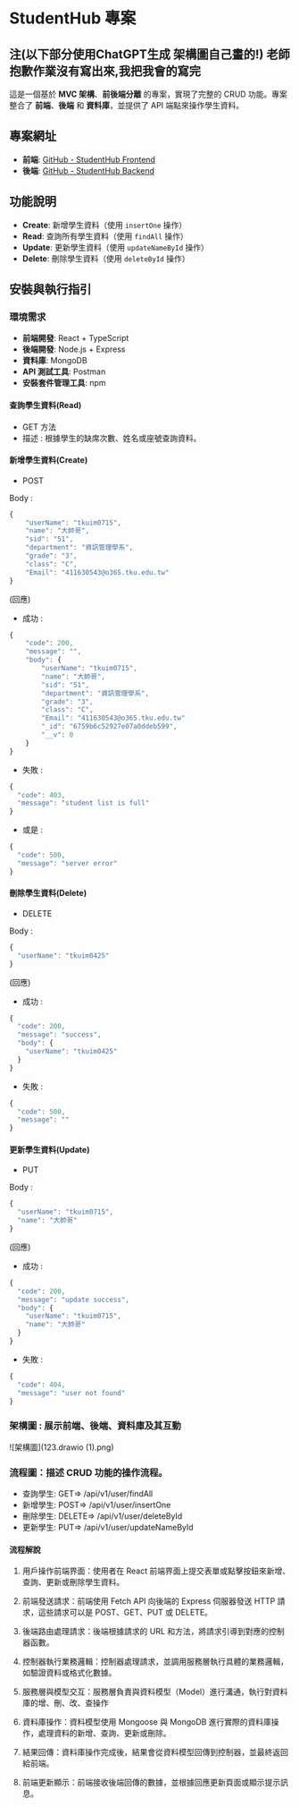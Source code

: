 # StudentHub 專案 
## 注(以下部分使用ChatGPT生成 架構圖自己畫的!) 老師抱歉作業沒有寫出來,我把我會的寫完

這是一個基於 **MVC 架構**、**前後端分離** 的專案，實現了完整的 CRUD 功能。專案整合了 **前端**、**後端** 和 **資料庫**，並提供了 API 端點來操作學生資料。

## 專案網址

- **前端**: [GitHub - StudentHub Frontend](https://github.com/nelson0715/StudentHub_front_end)
- **後端**: [GitHub - StudentHub Backend](https://github.com/nelson0715/StudentHub_rear_end)

## 功能說明

- **Create**: 新增學生資料（使用 `insertOne` 操作）
- **Read**: 查詢所有學生資料（使用 `findAll` 操作）
- **Update**: 更新學生資料（使用 `updateNameById` 操作）
- **Delete**: 刪除學生資料（使用 `deleteById` 操作）

## 安裝與執行指引

### 環境需求

- **前端開發**: React + TypeScript
- **後端開發**: Node.js + Express
- **資料庫**: MongoDB
- **API 測試工具**: Postman
- **安裝套件管理工具**: npm

#### 查詢學生資料(Read)
* GET 方法
* 描述 : 根據學生的缺席次數、姓名或座號查詢資料。

#### 新增學生資料(Create)
* POST

Body :
```typescript
{
    "userName": "tkuim0715",
    "name": "大帥哥",
    "sid": "51",
    "department": "資訊管理學系",
    "grade": "3",
    "class": "C",
    "Email": "411630543@o365.tku.edu.tw"
}
```

(回應)
* 成功 : 
```typescript
{
    "code": 200,
    "message": "",
    "body": {
        "userName": "tkuim0715",
        "name": "大帥哥",
        "sid": "51",
        "department": "資訊管理學系",
        "grade": "3",
        "class": "C",
        "Email": "411630543@o365.tku.edu.tw"
        "_id": "6759b6c52927e07a0ddeb599",
        "__v": 0
    }
}
```

* 失敗 : 
```typescript
{
  "code": 403,
  "message": "student list is full"
}
```
* 或是 : 
```typescript
{
  "code": 500,
  "message": "server error"
}
```
#### 刪除學生資料(Delete)
* DELETE

Body :
```typescript
{
  "userName": "tkuim0425"
}
```

(回應)
* 成功 : 
```typescript
{
  "code": 200,
  "message": "success",
  "body": {
    "userName": "tkuim0425"
  }
}
```

* 失敗 : 
```typescript
{
  "code": 500,
  "message": ""
}
```

#### 更新學生資料(Update)
* PUT

Body :
```typescript
{
  "userName": "tkuim0715",
  "name": "大帥哥"
}
```

(回應)
* 成功 : 
```typescript
{
  "code": 200,
  "message": "update success",
  "body": {
    "userName": "tkuim0715",
    "name": "大帥哥"
  }
}
```

* 失敗 : 
```typescript
{
  "code": 404,
  "message": "user not found"
}
```

### 架構圖 : 展示前端、後端、資料庫及其互動
![架構圖](123.drawio (1).png)

### 流程圖：描述 CRUD 功能的操作流程。

* 查詢學生: GET=> /api/v1/user/findAll
* 新增學生: POST=> /api/v1/user/insertOne
* 刪除學生: DELETE=> /api/v1/user/deleteById
* 更新學生: PUT=> /api/v1/user/updateNameById

#### 流程解說

1. 用戶操作前端界面：使用者在 React 前端界面上提交表單或點擊按鈕來新增、查詢、更新或刪除學生資料。

2. 前端發送請求：前端使用 Fetch API 向後端的 Express 伺服器發送 HTTP 請求，這些請求可以是 POST、GET、PUT 或 DELETE。

3. 後端路由處理請求：後端根據請求的 URL 和方法，將請求引導到對應的控制器函數。

4. 控制器執行業務邏輯：控制器處理請求，並調用服務層執行具體的業務邏輯，如驗證資料或格式化數據。

5. 服務層與模型交互：服務層負責與資料模型（Model）進行溝通，執行對資料庫的增、刪、改、查操作

6. 資料庫操作：資料模型使用 Mongoose 與 MongoDB 進行實際的資料庫操作，處理資料的新增、查詢、更新或刪除。

7. 結果回傳：資料庫操作完成後，結果會從資料模型回傳到控制器，並最終返回給前端。

8. 前端更新顯示：前端接收後端回傳的數據，並根據回應更新頁面或顯示提示訊息。
